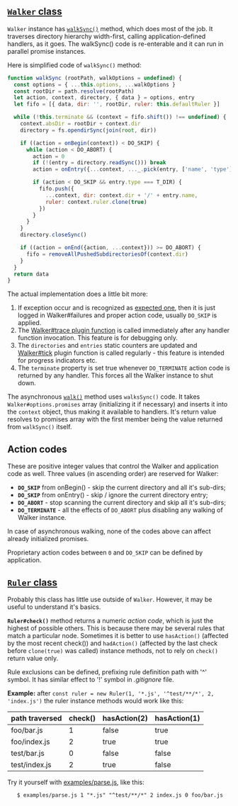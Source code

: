 ## [`Walker` class](Walker.md)
`Walker` instance has 
[`walkSync()`](Walker.md#Walker+walkSync) method,
which does most of the job. It traverses directory hierarchy width-first,
calling application-defined handlers, as it goes. The walkSync() code
is re-enterable and it can run in parallel promise instances.

Here is simplified code of `walkSync()` method:
```javascript
function walkSync (rootPath, walkOptions = undefined) {
  const options = { ...this.options, ...walkOptions }
  const rootDir = path.resolve(rootPath)
  let action, context, directory, { data } = options, entry
  let fifo = [{ data, dir: '', rootDir, ruler: this.defaultRuler }]

  while (!this.terminate && (context = fifo.shift()) !== undefined) {
    context.absDir = rootDir + context.dir
    directory = fs.opendirSync(join(root, dir))

    if ((action = onBegin(context)) < DO_SKIP) {
      while (action < DO_ABORT) {
        action = 0
        if (!(entry = directory.readSync())) break
        action = onEntry({...context, ..._.pick(entry, ['name', 'type'])})

        if (action < DO_SKIP && entry.type === T_DIR) {
          fifo.push({
            ...context, dir: context.dir + '/' + entry.name,
            ruler: context.ruler.clone(true)
          })
        }
      }
    }
    directory.closeSync()

    if ((action = onEnd({action, ...context})) >= DO_ABORT) {
      fifo = removeAllPushedSubdirectoriesOf(context.dir)
    }
  }
  return data
}
```
The actual implementation does a little bit more:
   1. If exception occur and is recognized as [expected one](Walker.md#Walker+expectedErrors),
   then it is just logged in Walker#failures and proper action code, usually
   `DO_SKIP` is applied.
   1. The [Walker#trace plugin function](Walker.md#Walker+trace) is called immediately
   after any handler function invocation. This feature is for debugging only.
   1. The `directories` and `entries` static counters are updated and 
   [Walker#tick](Walker.md#Walker+tick) plugin function is called regularly -
   this feature is intended for progress indicators etc.
   1. The `terminate` property is set true whenever `DO_TERMINATE` action code is returned
   by any handler. This forces all the Walker instance to shut down.

The asynchronous [`walk()`](Walker.md#Walker+walk) method uses `walksSync()` code.
It takes `Walker#options.promises` array (initializing it if necessary)
and inserts it into the `context` object, thus making it available to
handlers. It's return value resolves to promises array with the first member being
the value returned from `walkSync()` itself.

## Action codes
These are positive integer values that control the Walker and application code as well.
Three values (in ascending order) are reserved for Walker:
   * **`DO_SKIP`** from onBegin() - skip the current directory and all it's sub-dirs;
   * **`DO_SKIP`** from onEntry() - skip / ignore the current directory entry;
   * **`DO_ABORT`** - stop scanning the current directory and skip all it's sub-dirs;
   * **`DO_TERMINATE`** - all the effects of `DO_ABORT` plus disabling any walking of Walker instance.
   
In case of asynchronous walking, none of the codes above can affect already initialized promises.

Proprietary action codes between `0` and `DO_SKIP` can be defined by application.

## [`Ruler` class](Ruler.md)
Probably this class has little use outside of `Walker`. However, it may be useful
to understand it's basics.

**`Ruler#check()`** method returns a numeric _action code_, which is just the highest of possible others.
This is because there may be several rules that match a particular node.
Sometimes it is better to use `hasAction()` (affected by the most recent check()) and 
`hadAction()` (affected by the last check before `clone(true)` was called)
instance methods, not to rely on `check()` return value only.

Rule exclusions can be defined, prefixing rule definition path with '^' symbol.
It has similar effect to '!' symbol in _.gitignore_ file.

**Example:** after `const ruler = new Ruler(1, '*.js', '^test/**/*', 2, 'index.js')`
the ruler instance methods would work like this:

| path traversed | check() | hasAction(2) | hasAction(1) |
| :-- | --- | --- | --- |
| foo/bar.js | 1 | false | true |
| foo/index.js | 2 | true | true |
| test/bar.js | 0 | false | false |
| test/index.js | 2 | true | false |

Try it yourself with [examples/parse.js](../examples/parse.js), like this:
```
   $ examples/parse.js 1 "*.js" "^test/**/*" 2 index.js 0 foo/bar.js
```
